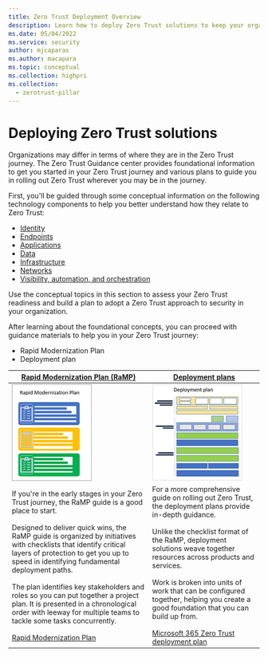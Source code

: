 ```yaml
---
title: Zero Trust Deployment Overview
description: Learn how to deploy Zero Trust solutions to keep your organization secure.
ms.date: 05/04/2022
ms.service: security
author: mjcaparas
ms.author: macapara
ms.topic: conceptual
ms.collection: highpri
ms.collection:
  - zerotrust-pillar
---
```


# Deploying Zero Trust solutions

Organizations may differ in terms of where they are in the Zero Trust journey. The Zero Trust Guidance center provides foundational information to get you started in your Zero Trust journey and various plans to guide you in rolling out Zero Trust wherever you may be in the journey. 

First, you'll be guided through some conceptual information on the following technology components to help you better understand how they relate to Zero Trust: 

- [Identity](identity.md)
- [Endpoints](endpoints.md)
- [Applications](applications.md)
- [Data](data.md)
- [Infrastructure](infrastructure.md)
- [Networks](networks.md)
- [Visibility, automation, and orchestration](visibility-automation-orchestration.md)

 Use the conceptual topics in this section  to assess your Zero Trust readiness and build a plan to adopt a Zero Trust approach to security in your organization.

After learning about the foundational concepts, you can proceed with guidance materials to help you in your Zero Trust journey:

- Rapid Modernization Plan
- Deployment plan


| [Rapid Modernization Plan (RaMP)](/security/zero-trust/zero-trust-ramp-overview)        | [Deployment plans](/microsoft-365/security/microsoft-365-zero-trust)       |
| ------------- | ------------- |
| ![Image of Rapid Modernization Plan](../media/ramp.png) | ![Image of Deployment plan](../media/deployment-plan.png) 
| If you're in the early stages in your Zero Trust journey, the RaMP guide is a good place to start. <br><br> Designed to deliver quick wins, the RaMP guide is organized by initiatives with checklists that identify critical layers of protection to get you up to speed in identifying fundamental deployment paths. <br><br>The plan identifies key stakeholders and roles so you can put together a project plan. It is presented in a chronological order with leeway for multiple teams to tackle some tasks concurrently.<br><br> [Rapid Modernization Plan](/security/zero-trust/zero-trust-ramp-overview) | For a more comprehensive guide on rolling out Zero Trust, the deployment plans provide in-depth guidance.<br><br> Unlike the checklist format of the RaMP, deployment solutions weave together resources across products and services.   <br><br> Work is broken into units of work that can be configured together, helping you create a good foundation that you can build up from.  <br><br>[Microsoft 365 Zero Trust deployment plan](/microsoft-365/security/microsoft-365-zero-trust) |


